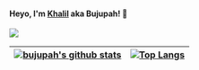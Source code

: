 #### Heyo, I'm [Khalil]() aka Bujupah! 👋
![](https://komarev.com/ghpvc/?username=bujupah)

|[![bujupah's github stats](https://github-readme-stats.vercel.app/api?username=bujupah&count_private=true&show_icons=true&theme=dark)](https://github.com/bujupah/github-readme-stats)|[![Top Langs](https://github-readme-stats.vercel.app/api/top-langs/?username=bujupah&hide=Rich%20Text%20Format,scheme,xml,shell,yaml,haml,php,json,css,sass,scss,javascript,vim%20script&langs_count=10&&exclude_repo=blueprintcode-scalatra-wip-temp-example-2018-02-01,blueprintcode-react-wip-temp-example-2018-02-01,javascript-playground-wip-temp-examples&layout=compact&theme=dark)](https://github.com/bujupah/github-readme-stats)|
|:---:|:---:|
